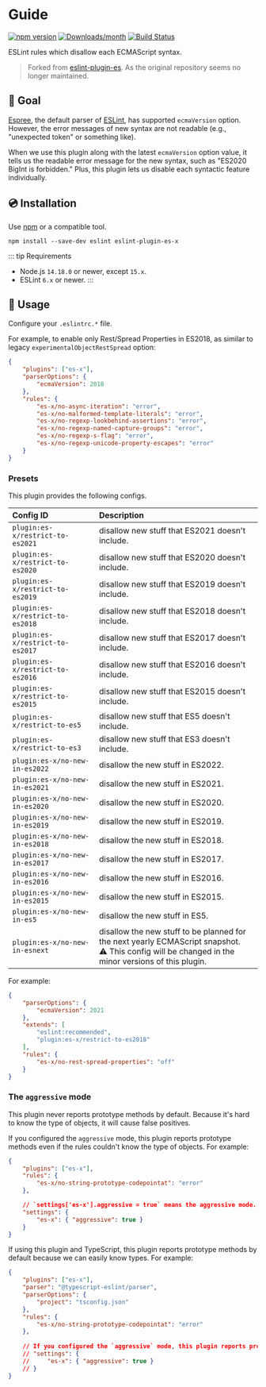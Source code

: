 # Guide

[![npm version](https://img.shields.io/npm/v/eslint-plugin-es-x.svg)](https://www.npmjs.com/package/eslint-plugin-es-x)
[![Downloads/month](https://img.shields.io/npm/dm/eslint-plugin-es-x.svg)](http://www.npmtrends.com/eslint-plugin-es-x)
[![Build Status](https://github.com/eslint-community/eslint-plugin-es-x/workflows/CI/badge.svg)](https://github.com/eslint-community/eslint-plugin-es-x/actions)

ESLint rules which disallow each ECMAScript syntax.

> Forked from [eslint-plugin-es](https://github.com/mysticatea/eslint-plugin-es). As the original repository seems no longer maintained.

## 🏁 Goal

[Espree](https://github.com/eslint/espree#readme), the default parser of [ESLint](https://eslint.org/), has supported `ecmaVersion` option.
However, the error messages of new syntax are not readable (e.g., "unexpected token" or something like).

When we use this plugin along with the latest `ecmaVersion` option value, it tells us the readable error message for the new syntax, such as "ES2020 BigInt is forbidden."
Plus, this plugin lets us disable each syntactic feature individually.

## 💿 Installation

Use [npm](https://www.npmjs.com/) or a compatible tool.

```console
npm install --save-dev eslint eslint-plugin-es-x
```

::: tip Requirements
- Node.js `14.18.0` or newer, except `15.x`.
- ESLint `6.x` or newer.
:::

## 📖 Usage

Configure your `.eslintrc.*` file.

For example, to enable only Rest/Spread Properties in ES2018, as similar to legacy `experimentalObjectRestSpread` option:

```json
{
    "plugins": ["es-x"],
    "parserOptions": {
        "ecmaVersion": 2018
    },
    "rules": {
        "es-x/no-async-iteration": "error",
        "es-x/no-malformed-template-literals": "error",
        "es-x/no-regexp-lookbehind-assertions": "error",
        "es-x/no-regexp-named-capture-groups": "error",
        "es-x/no-regexp-s-flag": "error",
        "es-x/no-regexp-unicode-property-escapes": "error"
    }
}
```

### Presets

This plugin provides the following configs.

| Config ID | Description |
|:----------|:------------|
| `plugin:es-x/restrict-to-es2021` | disallow new stuff that ES2021 doesn't include.
| `plugin:es-x/restrict-to-es2020` | disallow new stuff that ES2020 doesn't include.
| `plugin:es-x/restrict-to-es2019` | disallow new stuff that ES2019 doesn't include.
| `plugin:es-x/restrict-to-es2018` | disallow new stuff that ES2018 doesn't include.
| `plugin:es-x/restrict-to-es2017` | disallow new stuff that ES2017 doesn't include.
| `plugin:es-x/restrict-to-es2016` | disallow new stuff that ES2016 doesn't include.
| `plugin:es-x/restrict-to-es2015` | disallow new stuff that ES2015 doesn't include.
| `plugin:es-x/restrict-to-es5` | disallow new stuff that ES5 doesn't include.
| `plugin:es-x/restrict-to-es3` | disallow new stuff that ES3 doesn't include.
| `plugin:es-x/no-new-in-es2022` | disallow the new stuff in ES2022.
| `plugin:es-x/no-new-in-es2021` | disallow the new stuff in ES2021.
| `plugin:es-x/no-new-in-es2020` | disallow the new stuff in ES2020.
| `plugin:es-x/no-new-in-es2019` | disallow the new stuff in ES2019.
| `plugin:es-x/no-new-in-es2018` | disallow the new stuff in ES2018.
| `plugin:es-x/no-new-in-es2017` | disallow the new stuff in ES2017.
| `plugin:es-x/no-new-in-es2016` | disallow the new stuff in ES2016.
| `plugin:es-x/no-new-in-es2015` | disallow the new stuff in ES2015.
| `plugin:es-x/no-new-in-es5` | disallow the new stuff in ES5.
| `plugin:es-x/no-new-in-esnext` | disallow the new stuff to be planned for the next yearly ECMAScript snapshot.<br>⚠️ This config will be changed in the minor versions of this plugin.

For example:

```json
{
    "parserOptions": {
        "ecmaVersion": 2021
    },
    "extends": [
        "eslint:recommended",
        "plugin:es-x/restrict-to-es2018"
    ],
    "rules": {
        "es-x/no-rest-spread-properties": "off"
    }
}
```

### The `aggressive` mode

This plugin never reports prototype methods by default. Because it's hard to know the type of objects, it will cause false positives.

If you configured the `aggressive` mode, this plugin reports prototype methods even if the rules couldn't know the type of objects.
For example:

```json
{
    "plugins": ["es-x"],
    "rules": {
        "es-x/no-string-prototype-codepointat": "error"
    },

    // `settings['es-x'].aggressive = true` means the aggressive mode.
    "settings": {
        "es-x": { "aggressive": true }
    }
}
```

If using this plugin and TypeScript, this plugin reports prototype methods by default because we can easily know types.
For example:

```json
{
    "plugins": ["es-x"],
    "parser": "@typescript-eslint/parser",
    "parserOptions": {
        "project": "tsconfig.json"
    },
    "rules": {
        "es-x/no-string-prototype-codepointat": "error"
    },
    
    // If you configured the `aggressive` mode, this plugin reports prototype methods on `any` types as well.
    // "settings": {
    //     "es-x": { "aggressive": true }
    // }
}
```
